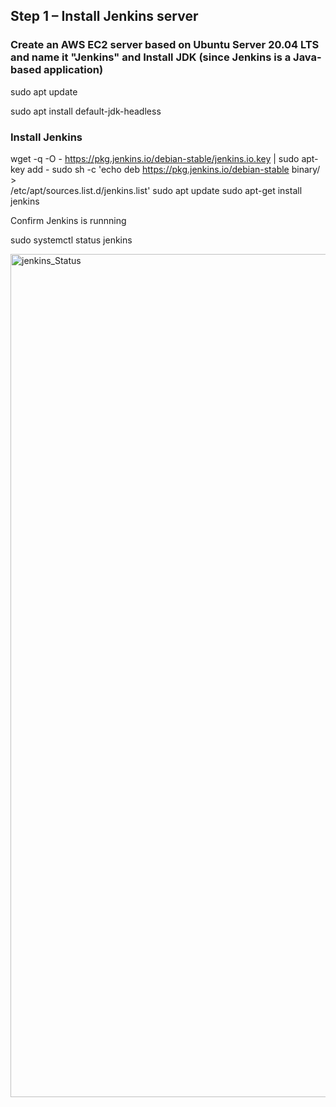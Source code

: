 ## Step 1 – Install Jenkins server

### Create an AWS EC2 server based on Ubuntu Server 20.04 LTS and name it "Jenkins" and Install JDK (since Jenkins is a Java-based application)

sudo apt update

sudo apt install default-jdk-headless

### Install Jenkins

wget -q -O - https://pkg.jenkins.io/debian-stable/jenkins.io.key | sudo apt-key add -
sudo sh -c 'echo deb https://pkg.jenkins.io/debian-stable binary/ > \
    /etc/apt/sources.list.d/jenkins.list'
sudo apt update
sudo apt-get install jenkins

Confirm Jenkins is runnning

sudo systemctl status jenkins

<img width="1349" alt="jenkins_Status" src="https://user-images.githubusercontent.com/97977311/152697754-0bdf86f4-38d4-47b4-851c-ade9d360818d.png">

